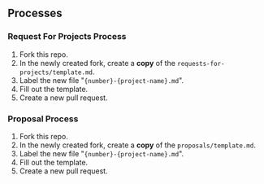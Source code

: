 ## Processes

### Request For Projects Process
1. Fork this repo.
2. In the newly created fork, create a **copy** of the `requests-for-projects/template.md`.
3. Label the new file "`{number}-{project-name}.md`".
4. Fill out the template.
5. Create a new pull request.

### Proposal Process
1. Fork this repo.
2. In the newly created fork, create a **copy** of the `proposals/template.md`.
3. Label the new file "`{number}-{project-name}.md`".
4. Fill out the template.
5. Create a new pull request.
